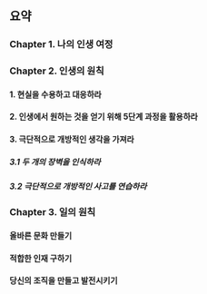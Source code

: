## 요약

### Chapter 1. 나의 인생 여정
### Chapter 2. 인생의 원칙
#### 1. 현실을 수용하고 대응하라
#### 2. 인생에서 원하는 것을 얻기 위해 5단계 과정을 활용하라
#### 3. 극단적으로 개방적인 생각을 가져라
##### 3.1 두 개의 장벽을 인식하라
##### 3.2 극단적으로 개방적인 사고를 연습하라

### Chapter 3. 일의 원칙
#### 올바른 문화 만들기
#### 적합한 인재 구하기
#### 당신의 조직을 만들고 발전시키기